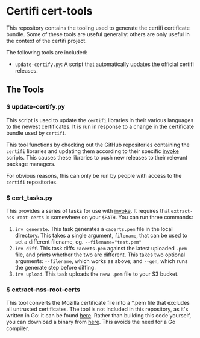 # Certifi cert-tools

This repository contains the tooling used to generate the certifi certificate
bundle. Some of these tools are useful generally: others are only useful in the
context of the certifi project.

The following tools are included:

- `update-certify.py`: A script that automatically updates the official certifi
  releases.

## The Tools

### $ update-certify.py

This script is used to update the `certifi` libraries in their various languages
to the newest certificates. It is run in response to a change in the certificate
bundle used by `certifi`.

This tool functions by checking out the GitHub repositories containing the
`certifi` libraries and updating them according to their specific
[invoke](http://invoke.readthedocs.org/en/latest/) scripts. This causes these
libraries to push new releases to their relevant package managers.

For obvious reasons, this can only be run by people with access to the `certifi`
repositories.

### $ cert_tasks.py

This provides a series of tasks for use with
[invoke](http://invoke.readthedocs.org/en/latest/).  It requires that
`extract-nss-root-certs` is somewhere on your `$PATH`. You can run three
commands:

1. `inv generate`. This task generates a `cacerts.pem` file in
   the local directory. This takes a single argument, `filename`, that can be
   used to set a different filename, eg. `--filename="test.pem"`
2. `inv diff`. This task diffs `cacerts.pem` against the latest
   uploaded `.pem` file, and prints whether the two are different. This takes
   two optional arguments: `--filename`, which works as above; and `--gen`,
   which runs the generate step before diffing.
3. `inv upload`. This task uploads the new `.pem` file to your
   S3 bucket.

### $ extract-nss-root-certs

This tool converts the Mozilla certificate file into a *.pem file that excludes
all untrusted certificates. The tool is not included in this repository, as it's
written in Go: it can be found
[here](https://github.com/certifi/extract-nss-root-certs). Rather than building
this code yourself, you can download a binary from
[here](https://github.com/certifi/extract-nss-root-certs/releases). This avoids
the need for a Go compiler.
